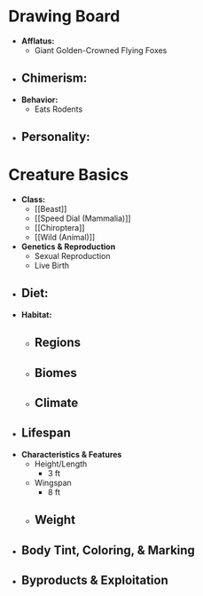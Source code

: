 # Drawing Board
- **Afflatus:**
	- Giant Golden-Crowned Flying Foxes
- **Chimerism:**
	- 
- **Behavior:**
	- Eats Rodents
- **Personality:**
	- 
# Creature Basics
- **Class:**
	- [[Beast]]
	- [[Speed Dial (Mammalia)]]
	- [[Chiroptera]]
	- [[Wild (Animal)]]
- **Genetics & Reproduction**
	- Sexual Reproduction
	- Live Birth
- **Diet:**
	- 
- **Habitat:**
	- Regions
		- 
	- Biomes
		- 
	- Climate
		- 
- **Lifespan**
	- 
- **Characteristics & Features**
	- Height/Length
		- 3 ft
	- Wingspan
		- 8 ft
	- Weight
		- 
- **Body Tint, Coloring, & Marking**
	- 
- **Byproducts & Exploitation**
	- 